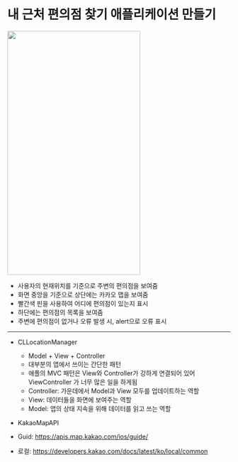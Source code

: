 내 근처 편의점 찾기 애플리케이션 만들기
===========
<img src="https://user-images.githubusercontent.com/55949986/205566056-5d4a26ee-0ceb-4877-a2a9-beff78ed8ff9.gif" width="300" height="550"/>

* 사용자의 현재위치를 기준으로 주변의 편의점을 보여줌
* 화면 중앙을 기준으로 상단에는 카카오 맵을 보여줌
* 빨간색 핀을 사용하여 어디에 편의점이 있는지 표시
* 하단에는 편의점의 목록을 보여줌
* 주변에 편의점이 없거나 오류 발생 시, alert으로 오류 표시
---------------------------------------

* CLLocationManager
  * Model + View + Controller
  * 대부분의 앱에서 쓰이는 간단한 패턴
  * 애플의 MVC 패턴은 View와 Controller가 강하게 연결되어 있어 ViewController 가 너무 많은 일을 하게됨
  * Controller: 가운데에서 Model과 View 모두를 업데이트하는 역할
  * View: 데이터들을 화면에 보여주는 역할
  *  Model: 앱의 상태 지속을 위해 데이터를 읽고 쓰는 역할

* KakaoMapAPI
 * Guid: https://apis.map.kakao.com/ios/guide/
 * 로컬: https://developers.kakao.com/docs/latest/ko/local/common
